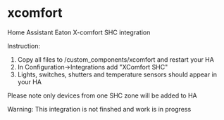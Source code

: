 # xcomfort
Home Assistant Eaton X-comfort SHC integration


Instruction:
1. Copy all files to /custom_components/xcomfort and restart your HA
2. In Configuration->Integrations add "XComfort SHC"
3. Lights, switches, shutters and temperature sensors should appear in your HA

Please note only devices from one SHC zone will be added to HA

Warning: This integration is not finshed and work is in progress
